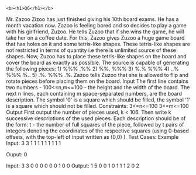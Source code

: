 
```
<b><h1>Q6</h1></b>
```
Mr. Zazoo Zizoo has just finished giving his 10th board exams. He has a month vacation now. Zazoo is feeling bored and so decides to play a game with his girlfriend, Zuzoo. He tells Zuzoo that if she wins the game, he will take her on a coffee date. For this, Zazoo gives Zuzoo a huge game board that has holes on it and some 	tetris-like shapes. These tetris-like shapes are not restricted in terms of quantity i.e there is unlimited source of these shapes. Now, Zuzoo has to place these tetris-like shapes on the board and cover the board as exactly as possible. The source is capable of generating the following pieces:
1)
%%%
.%%
2)
%%.
%%%
3)
%.%
%%%
4)
..%
%%%
%..
5)
.%.
%%%
.%.
Zazoo tells Zuzoo that she is allowed to flip and rotate pieces before placing them on the board.
Input
The first line contains two numbers - 100<=n,m<=100 - the height and the width of the board. The next n lines, each containing m space-separated numbers, are the board description. The symbol '0' is a square which should be filled, the symbol '1' is a square which should not be filled.
Constraints:
3<=n<=100
3<=m<=100
Output
First output the number of pieces used, k < 106. Then write k successive descriptions of the used pieces. Each description should be of the form: t - the number of full squares of the piece, followed by t pairs of integers denoting the coordinates of the respective squares (using 0-based offsets, with the top-left of input written as (0,0) ).
Test Cases:
Example
Input:
3 3
1 1 1
1 1 1
1 1 1

Ouput:
0

Input:
3 3
0 0 0
0 0 0
1 0 0
Output:
1
5
0 0
1 0
1 1
1 2
0 2
